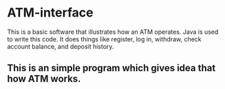 # ATM-interface




This is a basic software that illustrates how an ATM operates. Java is used to write this code. It does things like register, log in, withdraw, check account balance, and deposit history. 



##  This is an simple program which gives idea that how ATM works.
